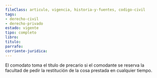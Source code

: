 ```yaml
---
fileClass: articulo, vigencia, historia-y-fuentes, codigo-civil
tags:
- derecho-civil
- derecho-privado
estado: vigente
tipo: completo
libro:
titulo:
parrafo:
corriente-juridica:
---
```

El comodato toma el título de precario si el comodante se reserva la facultad de pedir la restitución de la cosa prestada en cualquier tiempo.